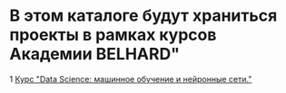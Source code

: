 # В этом каталоге будут храниться проекты в рамках курсов Академии BELHARD"

1 [Курс "Data Science: машинное обучение и нейронные сети."](https://github.com/mr-Dmitri/My-education/tree/main/BELHARD/DataScience)
